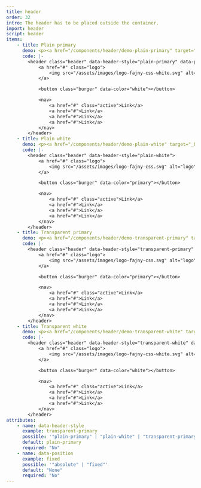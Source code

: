 ```yaml
---
title: header
order: 32
intro: The header has to be placed outside the container.
import: header
script: header
items:
    - title: Plain primary
      demo: <p><a href="/components/header/demo-plain-primary" target="_blank" rel="noreferrer noopener">Demo here</a></p>
      code: |-
        <header class="header" data-header-style="plain-primary" data-position="fixed">
            <a href="#" class="logo">
                <img src="/assets/images/logo-fajny-css-white.svg" alt="logo">
            </a>

            <button class="burger" data-color="white"></button>

            <nav>
                <a href="#" class="active">Link</a>
                <a href="#">Link</a>
                <a href="#">Link</a>
                <a href="#">Link</a>
            </nav>
        </header>
    - title: Plain white
      demo: <p><a href="/components/header/demo-plain-white" target="_blank" rel="noreferrer noopener">Demo here</a></p>
      code: |-
        <header class="header" data-header-style="plain-white">
            <a href="#" class="logo">
                <img src="/assets/images/logo-fajny-css.svg" alt="logo">
            </a>

            <button class="burger" data-color="primary"></button>

            <nav>
                <a href="#" class="active">Link</a>
                <a href="#">Link</a>
                <a href="#">Link</a>
                <a href="#">Link</a>
            </nav>
        </header>
    - title: Transparent primary
      demo: <p><a href="/components/header/demo-transparent-primary" target="_blank" rel="noreferrer noopener">Demo here</a></p>
      code: |-
        <header class="header" data-header-style="transparent-primary" data-position="absolute">
            <a href="#" class="logo">
                <img src="/assets/images/logo-fajny-css.svg" alt="logo">
            </a>

            <button class="burger" data-color="primary"></button>

            <nav>
                <a href="#" class="active">Link</a>
                <a href="#">Link</a>
                <a href="#">Link</a>
                <a href="#">Link</a>
            </nav>
        </header>
    - title: Transparent white
      demo: <p><a href="/components/header/demo-transparent-white" target="_blank" rel="noreferrer noopener">Demo here</a></p>
      code: |-
        <header class="header" data-header-style="transparent-white" data-position="absolute">
            <a href="#" class="logo">
                <img src="/assets/images/logo-fajny-css-white.svg" alt="logo">
            </a>

            <button class="burger" data-color="white"></button>

            <nav>
                <a href="#" class="active">Link</a>
                <a href="#">Link</a>
                <a href="#">Link</a>
                <a href="#">Link</a>
            </nav>
        </header>
attributes:
    - name: data-header-style
      example: transparent-primary
      possible: '"plain-primary" | "plain-white" | "transparent-primary" | "transparent-white"'
      default: plain-primary
      required: "No"
    - name: data-position
      example: fixed
      possible: '"absolute" | "fixed"'
      default: "None"
      required: "No"
---
```

